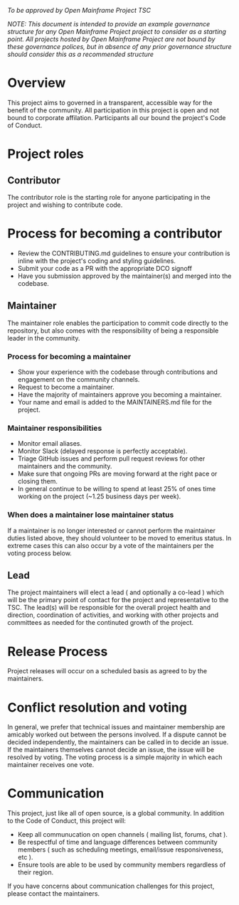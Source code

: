 *To be approved by Open Mainframe Project TSC*

*NOTE: This document is intended to provide an example governance structure for any Open Mainframe Project project to consider as a starting point. All projects hosted by Open Mainframe Project are not bound by these governance polices, but in absence of any prior governance structure should consider this as a recommended structure*

# Overview

This project aims to governed in a transparent, accessible way for the benefit of the community. All participation in this project is open and not bound to corporate affilation. Participants all our bound the project's Code of Conduct.

# Project roles

## Contributor

The contributor role is the starting role for anyone participating in the project and wishing to contribute code.

# Process for becoming a contributor

* Review the CONTRIBUTING.md guidelines to ensure your contribution is inline with the project's coding and styling guidelines.
* Submit your code as a PR with the appropriate DCO signoff
* Have you submission approved by the maintainer(s) and merged into the codebase.

## Maintainer

The maintainer role enables the participation to commit code directly to the repository, but also comes with the responsibility of being a responsible leader in the community.

### Process for becoming a maintainer

* Show your experience with the codebase through contributions and engagement on the community channels.
* Request to become a maintainer.
* Have the majority of maintainers approve you becoming a maintainer.
* Your name and email is added to the MAINTAINERS.md file for the project.

### Maintainer responsibilities

* Monitor email aliases.
* Monitor Slack (delayed response is perfectly acceptable).
* Triage GitHub issues and perform pull request reviews for other maintainers and the community.
* Make sure that ongoing PRs are moving forward at the right pace or closing them.
* In general continue to be willing to spend at least 25% of ones time working on the project (~1.25 business days per week).

### When does a maintainer lose maintainer status

If a maintainer is no longer interested or cannot perform the maintainer duties listed above, they
should volunteer to be moved to emeritus status. In extreme cases this can also occur by a vote of
the maintainers per the voting process below.

## Lead

The project maintainers will elect a lead ( and optionally a co-lead ) which will be the primary point of contact for the project and representative to the TSC. The lead(s) will be responsible for the overall project health and direction, coordination of activities, and working with other projects and committees as needed for the continuted growth of the project.

# Release Process

Project releases will occur on a scheduled basis as agreed to by the maintainers.

# Conflict resolution and voting

In general, we prefer that technical issues and maintainer membership are amicably worked out
between the persons involved. If a dispute cannot be decided independently, the maintainers can be
called in to decide an issue. If the maintainers themselves cannot decide an issue, the issue will
be resolved by voting. The voting process is a simple majority in which each maintainer receives one vote.

# Communication

This project, just like all of open source, is a global community. In addition to the Code of Conduct, this project will:

* Keep all communucation on open channels ( mailing list, forums, chat ).
* Be respectful of time and language differences between community members ( such as scheduling meetings, email/issue responsiveness, etc ).
* Ensure tools are able to be used by community members regardless of their region.

If you have concerns about communication challenges for this project, please contact the maintainers.
